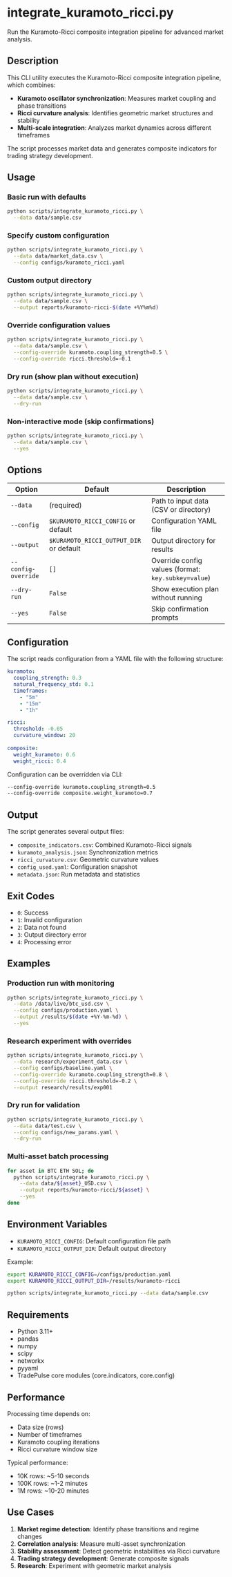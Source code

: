 # integrate_kuramoto_ricci.py

Run the Kuramoto-Ricci composite integration pipeline for advanced market analysis.

## Description

This CLI utility executes the Kuramoto-Ricci composite integration pipeline, which combines:
- **Kuramoto oscillator synchronization**: Measures market coupling and phase transitions
- **Ricci curvature analysis**: Identifies geometric market structures and stability
- **Multi-scale integration**: Analyzes market dynamics across different timeframes

The script processes market data and generates composite indicators for trading strategy development.

## Usage

### Basic run with defaults

```bash
python scripts/integrate_kuramoto_ricci.py \
  --data data/sample.csv
```

### Specify custom configuration

```bash
python scripts/integrate_kuramoto_ricci.py \
  --data data/market_data.csv \
  --config configs/kuramoto_ricci.yaml
```

### Custom output directory

```bash
python scripts/integrate_kuramoto_ricci.py \
  --data data/sample.csv \
  --output reports/kuramoto-ricci-$(date +%Y%m%d)
```

### Override configuration values

```bash
python scripts/integrate_kuramoto_ricci.py \
  --data data/sample.csv \
  --config-override kuramoto.coupling_strength=0.5 \
  --config-override ricci.threshold=-0.1
```

### Dry run (show plan without execution)

```bash
python scripts/integrate_kuramoto_ricci.py \
  --data data/sample.csv \
  --dry-run
```

### Non-interactive mode (skip confirmations)

```bash
python scripts/integrate_kuramoto_ricci.py \
  --data data/sample.csv \
  --yes
```

## Options

| Option | Default | Description |
|--------|---------|-------------|
| `--data` | (required) | Path to input data (CSV or directory) |
| `--config` | `$KURAMOTO_RICCI_CONFIG` or default | Configuration YAML file |
| `--output` | `$KURAMOTO_RICCI_OUTPUT_DIR` or default | Output directory for results |
| `--config-override` | `[]` | Override config values (format: `key.subkey=value`) |
| `--dry-run` | `False` | Show execution plan without running |
| `--yes` | `False` | Skip confirmation prompts |

## Configuration

The script reads configuration from a YAML file with the following structure:

```yaml
kuramoto:
  coupling_strength: 0.3
  natural_frequency_std: 0.1
  timeframes:
    - "5m"
    - "15m"
    - "1h"

ricci:
  threshold: -0.05
  curvature_window: 20
  
composite:
  weight_kuramoto: 0.6
  weight_ricci: 0.4
```

Configuration can be overridden via CLI:

```bash
--config-override kuramoto.coupling_strength=0.5
--config-override composite.weight_kuramoto=0.7
```

## Output

The script generates several output files:

- `composite_indicators.csv`: Combined Kuramoto-Ricci signals
- `kuramoto_analysis.json`: Synchronization metrics
- `ricci_curvature.csv`: Geometric curvature values
- `config_used.yaml`: Configuration snapshot
- `metadata.json`: Run metadata and statistics

## Exit Codes

- `0`: Success
- `1`: Invalid configuration
- `2`: Data not found
- `3`: Output directory error
- `4`: Processing error

## Examples

### Production run with monitoring

```bash
python scripts/integrate_kuramoto_ricci.py \
  --data /data/live/btc_usd.csv \
  --config configs/production.yaml \
  --output /results/$(date +%Y-%m-%d) \
  --yes
```

### Research experiment with overrides

```bash
python scripts/integrate_kuramoto_ricci.py \
  --data research/experiment_data.csv \
  --config configs/baseline.yaml \
  --config-override kuramoto.coupling_strength=0.8 \
  --config-override ricci.threshold=-0.2 \
  --output research/results/exp001
```

### Dry run for validation

```bash
python scripts/integrate_kuramoto_ricci.py \
  --data data/test.csv \
  --config configs/new_params.yaml \
  --dry-run
```

### Multi-asset batch processing

```bash
for asset in BTC ETH SOL; do
  python scripts/integrate_kuramoto_ricci.py \
    --data data/${asset}_USD.csv \
    --output reports/kuramoto-ricci/${asset} \
    --yes
done
```

## Environment Variables

- `KURAMOTO_RICCI_CONFIG`: Default configuration file path
- `KURAMOTO_RICCI_OUTPUT_DIR`: Default output directory

Example:

```bash
export KURAMOTO_RICCI_CONFIG=/configs/production.yaml
export KURAMOTO_RICCI_OUTPUT_DIR=/results/kuramoto-ricci

python scripts/integrate_kuramoto_ricci.py --data data/sample.csv
```

## Requirements

- Python 3.11+
- pandas
- numpy
- scipy
- networkx
- pyyaml
- TradePulse core modules (core.indicators, core.config)

## Performance

Processing time depends on:
- Data size (rows)
- Number of timeframes
- Kuramoto coupling iterations
- Ricci curvature window size

Typical performance:
- 10K rows: ~5-10 seconds
- 100K rows: ~1-2 minutes
- 1M rows: ~10-20 minutes

## Use Cases

1. **Market regime detection**: Identify phase transitions and regime changes
2. **Correlation analysis**: Measure multi-asset synchronization
3. **Stability assessment**: Detect geometric instabilities via Ricci curvature
4. **Trading strategy development**: Generate composite signals
5. **Research**: Experiment with geometric market analysis
